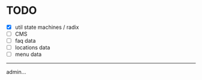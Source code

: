 # TODO

- [X] util state machines / radix
- [ ] CMS
- [ ] faq data
- [ ] locations data
- [ ] menu data
---

admin...
